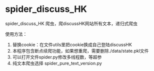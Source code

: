 # spider_discuss_HK
spider_discuss_HK
爬虫，爬discussHK网站所有文本，递归式爬虫

使用方法：
1. 替换cookie：在文件utils里把cookie换成自己登陆discussHK
2. 本程序包含断点续爬功能，如果想重爬，需要删除./data/state.pkl文件
3. 可以打开文件spider.py修改多线程数，等超参
4. 纯文本爬虫选择 spider_pure_text_version.py
